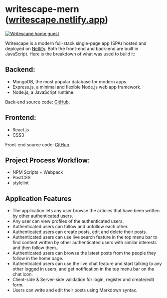 # **writescape-mern** ([writescape.netlify.app](https://writescape.netlify.app/))
[![Writescape home guest](https://ahmedhosna.netlify.app/assets/images/portfolio//writescape-screenshots/writescape-banner.png)](https://ahmedhosna.netlify.app/portfolio/writescape-mern/)

Writescape is a modern full-stack single-page app (SPA) hosted and deployed on [Netlify](https://writescape.netlify.app). Both the front-end and back-end are built in JavaScript. Here is the breakdown of what was used to build it:

## Backend:
  - MongoDB, the most popular database for modern apps.
  - Express.js, a minimal and flexible Node.js web app framework.
  - Node.js, a JavaScript runtime.

Back-end source code: [GitHub](https://github.com/ahmedhosna95/writescape-backend-api).

## Frontend:
  - React.js
  - CSS3

Front-end source code: [GitHub](https://github.com/ahmedhosna95/writescape-mern).

## Project Process Workflow:
  - NPM Scripts + Webpack
  - PostCSS
  - stylelint

## Application Features

  - The application lets any user browse the articles that have been written by other authenticated users.
  - Any user can view profiles of the authenticated users.
  - Authenticated users can follow and unfollow each other.
  - Authenticated users can create posts, edit and delete their posts.
  - Authenticated users can use live search feature in the top menu bar to find content written by other authenticated users with similar interests and then follow them..
  - Authenticated users can browse the latest posts from the people they follow in the home page.
  - Authenticated users can use the live chat feature and start talking to any other logged in users, and get notification in the top menu bar on the chat icon.
  - Client-side & Server-side validation for login, register and create/edit form.
  - Users can write and edit their posts using Markdown syntax.

